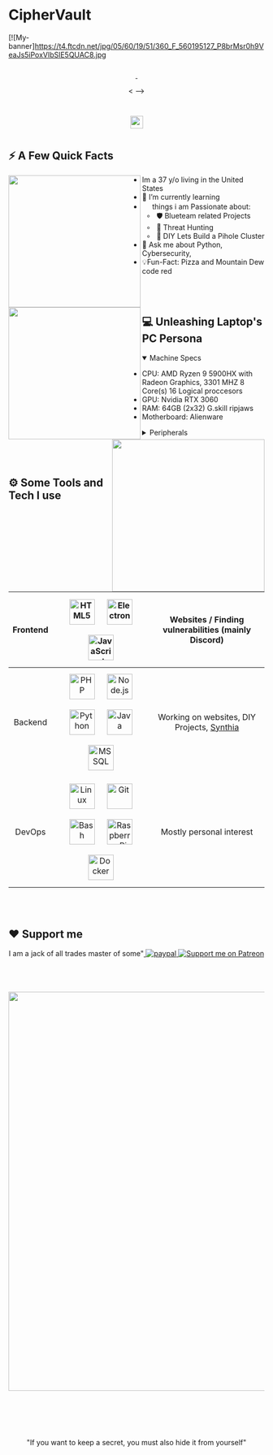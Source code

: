 # CipherVault 
[![My-banner]https://t4.ftcdn.net/jpg/05/60/19/51/360_F_560195127_P8brMsr0h9VeaJs5iPoxVIbSlE5QUAC8.jpg

<!--
Welcome I am Sasquatch, 
-->  

<h3 align="center"></h3>
<div align="center">

<!--
Active in here:
-->  

  <a href="">
    <img src="" style="margin-bottom: 5px;"/>
  </a>
  <a href="" target="_blank">
    <img src="" style="margin-bottom: 5px;"/>
  </a>

<!--



-->  

<
-->  

</div>
  <br>
</div>  

<div align="center">  
  <img style="margin: 10px" src="" height="25" />  
</div>

## ⚡️ A Few Quick Facts

<!--

-->  

<div>
<img align="left" height="260vh" src="">
<img align="left" height="260vh" src="">
</div>

-  Im a 37 y/o living in the United States  
- 🌱 I’m currently learning  
- <img src="" width="16">  things i am Passionate about:<br>
&nbsp; ∘ &nbsp; 🛡️ Blueteam related Projects<br>
&nbsp; ∘ &nbsp; 🔎 Threat Hunting<br>
&nbsp; ∘ &nbsp; 🔧 DIY Lets Build a Pihole Cluster<br>
- 💬 Ask me about Python, Cybersecurity,
- 💡Fun-Fact: Pizza and Mountain Dew code red

<br><br>
<!--
Unveiling the Beast: My Laptop's Mighty Specs 💻
-->
## 💻 Unleashing Laptop's PC Persona

<img align="right" height="300vh" src="https://user-images.githubusercontent.com/55334727/233895069-d1aa1e76-3ce5-4e3d-b1ea-ee7d34bd80c2.png">
<details open>
  <summary>Machine Specs</summary>

  - CPU: AMD Ryzen 9 5900HX with Radeon Graphics, 3301 MHZ 8 Core(s) 16 Logical proccesors
  - GPU: Nvidia RTX 3060
  - RAM: 64GB (2x32) G.skill ripjaws
  - Motherboard: Alienware
  
</details>

<details>
  <summary>Peripherals</summary>

  - Monitor: Lg 4k 
  - Keyboard: Ducky Flarestar pro ( it has spaceships!)
  - Mouse: Logitech G604
  - Audio Equip: 
    - Speakers: Working on creating some from an old sound bar 
    - Microphone: 6.0mm uni-directional, voice isolating
    - Headphones: Astro base A50 wireless

  </details>

<br><br>

## ⚙️ Some Tools and Tech I use

<!--

-->  

| Frontend | <img style="margin: 10px" src="https://profilinator.rishav.dev/skills-assets/html5-original-wordmark.svg" alt="HTML5" height="50" /> <img style="margin: 10px" src="https://profilinator.rishav.dev/skills-assets/electron-original.svg" alt="Electron" height="50" /> <img style="margin: 10px" src="https://profilinator.rishav.dev/skills-assets/javascript-original.svg" alt="JavaScript" height="50" /> | Websites / Finding vulnerabilities (mainly Discord) | 
| :---: | :---: | :---: |
| Backend | <img style="margin: 10px" src="https://profilinator.rishav.dev/skills-assets/php-original.svg" alt="PHP" height="50" /> <img style="margin: 10px" src="https://profilinator.rishav.dev/skills-assets/nodejs-original-wordmark.svg" alt="Node.js" height="50" /> <img style="margin: 10px" src="https://profilinator.rishav.dev/skills-assets/python-original.svg" alt="Python" height="50" /> <img style="margin: 10px" src="https://profilinator.rishav.dev/skills-assets/java-original-wordmark.svg" alt="Java" height="50" /> <img style="margin: 10px" src="https://user-images.githubusercontent.com/15386828/118396465-5129c000-b658-11eb-8fa1-48f185431c82.png" alt="MSSQL" height="50" /> | Working on websites, DIY Projects, [Synthia](https://meetsynthia.co)
| DevOps | <img style="margin: 10px" src="https://profilinator.rishav.dev/skills-assets/linux-original.svg" alt="Linux" height="50" /> <img style="margin: 10px" src="https://profilinator.rishav.dev/skills-assets/git-scm-icon.svg" alt="Git" height="50" /> <img style="margin: 10px" src="https://profilinator.rishav.dev/skills-assets/gnu_bash-icon.svg" alt="Bash" height="50" /> <img style="margin: 10px" src="https://upload.wikimedia.org/wikipedia/de/thumb/c/cb/Raspberry_Pi_Logo.svg/570px-Raspberry_Pi_Logo.svg.png" alt="Raspberry Pi" height="50" /> <img style="margin: 10px" src="https://profilinator.rishav.dev/skills-assets/docker-original-wordmark.svg" alt="Docker" height="50" />| Mostly personal interest |

<br><br>

## ❤️ Support me

<!--
Pwease support me >.<
-->  

<div align="center">
<p>I am a jack of all trades master of some"<a href="</p>

<a href="https://paypal.me/RdX2020" target="_blank">
  <img src="https://img.shields.io/badge/Donate-PayPal-blue.svg?style=for-the-badge&logo=Paypal&logoColor=white" alt=paypal style="margin-bottom: 5px;"/>
</a>
<a href="https://patreon.com/CynthiaLabs">
  <img src="https://img.shields.io/endpoint.svg?url=https%3A%2F%2Fshieldsio-patreon.vercel.app%2Fapi%3Fusername%3DCynthiaLabs%26type%3Dpatrons&style=for-the-badge" alt="Support me on Patreon" />
</a>
</div>
  
<br><br>

</p>

<p align="center">
  <img src="https://github-profile-trophy.vercel.app/?username=ClaraCrazy&theme=dracula&no-frame=false&no-bg=false&margin-w=4" width="786">
</p>

<br><br><br>

<!--
thats all Folks
-->  

<div align="center">  
  <img style="" />  
</div>
<div align="center">
  <p>"If you want to keep a secret, you must also hide it from yourself"</p>
</div>

